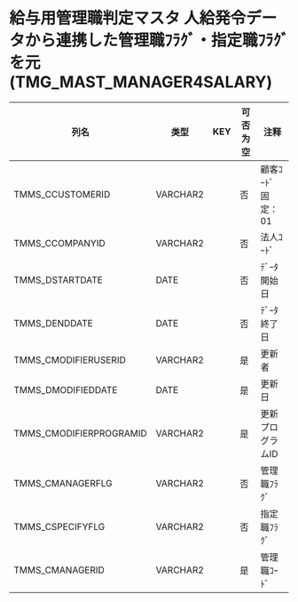 # 給与用管理職判定マスタ                   人給発令データから連携した管理職ﾌﾗｸﾞ・指定職ﾌﾗｸﾞを元(TMG_MAST_MANAGER4SALARY)
| 列名   | 类型   | KEY  | 可否为空 | 注释   |
| ---- | ---- | ---- | ---- | ---- |
|TMMS_CCUSTOMERID|VARCHAR2||否|顧客ｺｰﾄﾞ                        固定：01                                                       |
|TMMS_CCOMPANYID|VARCHAR2||否|法人ｺｰﾄﾞ                                                                                    |
|TMMS_DSTARTDATE|DATE||否|ﾃﾞｰﾀ開始日                                                                                   |
|TMMS_DENDDATE|DATE||否|ﾃﾞｰﾀ終了日                                                                                   |
|TMMS_CMODIFIERUSERID|VARCHAR2||是|更新者                                                                                       |
|TMMS_DMODIFIEDDATE|DATE||是|更新日                                                                                       |
|TMMS_CMODIFIERPROGRAMID|VARCHAR2||是|更新プログラムID                                                                                 |
|TMMS_CMANAGERFLG|VARCHAR2||否|管理職ﾌﾗｸﾞ                                                                                   |
|TMMS_CSPECIFYFLG|VARCHAR2||否|指定職ﾌﾗｸﾞ                                                                                   |
|TMMS_CMANAGERID|VARCHAR2||是|管理職ｺｰﾄﾞ                                                                                   |
